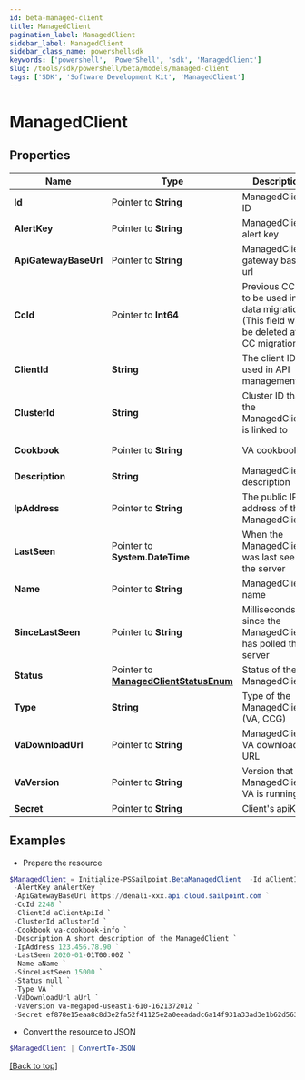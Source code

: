 ```yaml
---
id: beta-managed-client
title: ManagedClient
pagination_label: ManagedClient
sidebar_label: ManagedClient
sidebar_class_name: powershellsdk
keywords: ['powershell', 'PowerShell', 'sdk', 'ManagedClient'] 
slug: /tools/sdk/powershell/beta/models/managed-client
tags: ['SDK', 'Software Development Kit', 'ManagedClient']
---
```



# ManagedClient

## Properties

Name | Type | Description | Notes
------------ | ------------- | ------------- | -------------
**Id** |  Pointer to **String** | ManagedClient ID | [optional] [readonly] 
**AlertKey** |  Pointer to **String** | ManagedClient alert key | [optional] [readonly] 
**ApiGatewayBaseUrl** |  Pointer to **String** | ManagedClient gateway base url | [optional] [readonly] 
**CcId** |  Pointer to **Int64** | Previous CC ID to be used in data migration. (This field will be deleted after CC migration!) | [optional] 
**ClientId** |  **String** | The client ID used in API management | [required]
**ClusterId** |  **String** | Cluster ID that the ManagedClient is linked to | [required]
**Cookbook** |  Pointer to **String** | VA cookbook | [optional] [readonly] 
**Description** |  **String** | ManagedClient description | [required]
**IpAddress** |  Pointer to **String** | The public IP address of the ManagedClient | [optional] [readonly] 
**LastSeen** |  Pointer to **System.DateTime** | When the ManagedClient was last seen by the server | [optional] [readonly] 
**Name** |  Pointer to **String** | ManagedClient name | [optional] 
**SinceLastSeen** |  Pointer to **String** | Milliseconds since the ManagedClient has polled the server | [optional] [readonly] 
**Status** |  Pointer to [**ManagedClientStatusEnum**](managed-client-status-enum) | Status of the ManagedClient | [optional] [readonly] 
**Type** |  **String** | Type of the ManagedClient (VA, CCG) | [required]
**VaDownloadUrl** |  Pointer to **String** | ManagedClient VA download URL | [optional] [readonly] 
**VaVersion** |  Pointer to **String** | Version that the ManagedClient's VA is running | [optional] [readonly] 
**Secret** |  Pointer to **String** | Client's apiKey | [optional] 

## Examples

- Prepare the resource
```powershell
$ManagedClient = Initialize-PSSailpoint.BetaManagedClient  -Id aClientId `
 -AlertKey anAlertKey `
 -ApiGatewayBaseUrl https://denali-xxx.api.cloud.sailpoint.com `
 -CcId 2248 `
 -ClientId aClientApiId `
 -ClusterId aClusterId `
 -Cookbook va-cookbook-info `
 -Description A short description of the ManagedClient `
 -IpAddress 123.456.78.90 `
 -LastSeen 2020-01-01T00:00Z `
 -Name aName `
 -SinceLastSeen 15000 `
 -Status null `
 -Type VA `
 -VaDownloadUrl aUrl `
 -VaVersion va-megapod-useast1-610-1621372012 `
 -Secret ef878e15eaa8c8d3e2fa52f41125e2a0eeadadc6a14f931a33ad3e1b62d56381
```

- Convert the resource to JSON
```powershell
$ManagedClient | ConvertTo-JSON
```


[[Back to top]](#) 

